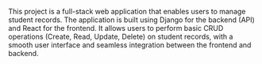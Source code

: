 This project is a full-stack web application that enables users to manage student records. The application is built using Django for the backend (API) and React for the frontend. It allows users to perform basic CRUD operations (Create, Read, Update, Delete) on student records, with a smooth user interface and seamless integration between the frontend and backend.
